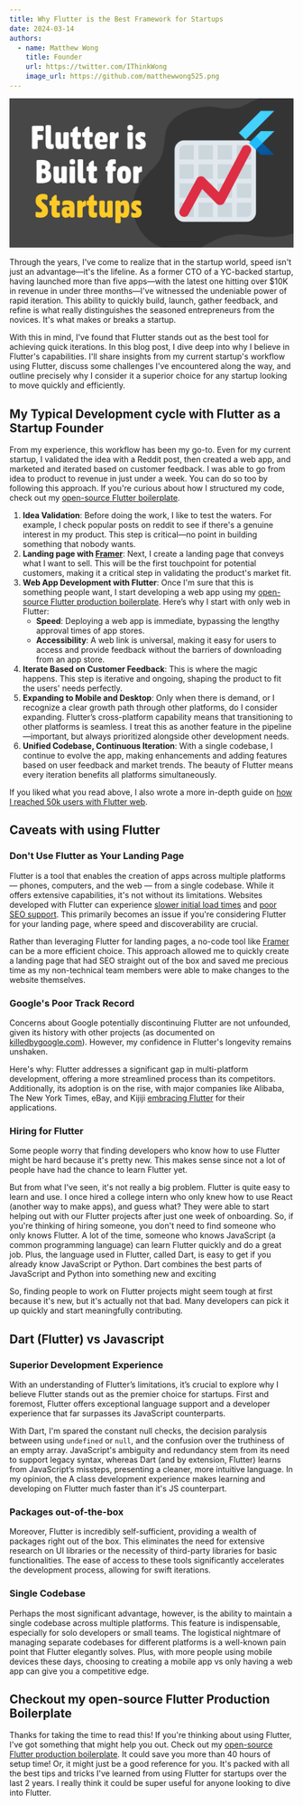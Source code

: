 ```yaml
---
title: Why Flutter is the Best Framework for Startups
date: 2024-03-14
authors:
  - name: Matthew Wong
    title: Founder
    url: https://twitter.com/IThinkWong
    image_url: https://github.com/matthewwong525.png
---
```

![flutter-startups-banner](assets/flutter-startups-banner.png)

Through the years, I've come to realize that in the startup world, speed isn't just an advantage—it's the lifeline. As a former CTO of a YC-backed startup, having launched more than five apps—with the latest one hitting over $10K in revenue in under three months—I've witnessed the undeniable power of rapid iteration. This ability to quickly build, launch, gather feedback, and refine is what really distinguishes the seasoned entrepreneurs from the novices. It's what makes or breaks a startup.

With this in mind, I've found that Flutter stands out as the best tool for achieving quick iterations. In this blog post, I dive deep into why I believe in Flutter's capabilities. I'll share insights from my current startup's workflow using Flutter, discuss some challenges I've encountered along the way, and outline precisely why I consider it a superior choice for any startup looking to move quickly and efficiently.

<!-- truncate -->

## My Typical Development cycle with Flutter as a Startup Founder

From my experience, this workflow has been my go-to. Even for my current startup, I validated the idea with a Reddit post, then created a web app, and marketed and iterated based on customer feedback. I was able to go from idea to product to revenue in just under a week. You can do so too by following this approach. If you're curious about how I structured my code, check out my [open-source Flutter boilerplate](https://github.com/devtodollars/flutter-production-template).

1. **Idea Validation**: Before doing the work, I like to test the waters. For example, I check popular posts on reddit to see if there's a genuine interest in my product. This step is critical—no point in building something that nobody wants. 
2. **Landing page with [Framer](solopreneur-saas-toolkit-my-tech-stack-as-a-former-cto-of-a-yc-backed-startup.md)**: Next, I create a landing page that conveys what I want to sell. This will be the first touchpoint for potential customers, making it a critical step in validating the product's market fit.
3. **Web App Development with Flutter**: Once I'm sure that this is something people want, I start developing a web app using my [open-source Flutter production boilerplate](https://github.com/devtodollars/flutter-production-template). Here’s why I start with only web in Flutter:
    - **Speed**: Deploying a web app is immediate, bypassing the lengthy approval times of app stores.
    - **Accessibility**: A web link is universal, making it easy for users to access and provide feedback without the barriers of downloading from an app store.
4. **Iterate Based on Customer Feedback**: This is where the magic happens. This step is iterative and ongoing, shaping the product to fit the users' needs perfectly.
5. **Expanding to Mobile and Desktop**: Only when there is demand, or I recognize a clear growth path through other platforms, do I consider expanding. Flutter’s cross-platform capability means that transitioning to other platforms is seamless. I treat this as another feature in the pipeline—important, but always prioritized alongside other development needs.
6. **Unified Codebase, Continuous Iteration**: With a single codebase, I continue to evolve the app, making enhancements and adding features based on user feedback and market trends. The beauty of Flutter means every iteration benefits all platforms simultaneously.

If you liked what you read above, I also wrote a more in-depth guide on [how I reached 50k users with Flutter web](how-i-reached-50k-users-with-flutter.md).
## Caveats with using Flutter

### Don't Use Flutter as Your Landing Page
Flutter is a tool that enables the creation of apps across multiple platforms — phones, computers, and the web — from a single codebase. While it offers extensive capabilities, it's not without its limitations. Websites developed with Flutter can experience [slower initial load times](https://github.com/flutter/flutter/issues/76009) and [poor SEO support](https://github.com/flutter/flutter/issues/46789). This primarily becomes an issue if you're considering Flutter for your landing page, where speed and discoverability are crucial.

Rather than leveraging Flutter for landing pages, a no-code tool like [Framer](https://www.framer.com/) can be a more efficient choice. This approach allowed me to quickly create a landing page that had SEO straight out of the box and saved me precious time as my non-technical team members were able to make changes to the website themselves.

### Google's Poor Track Record
Concerns about Google potentially discontinuing Flutter are not unfounded, given its history with other projects (as documented on [killedbygoogle.com](https://killedbygoogle.com/)). However, my confidence in Flutter's longevity remains unshaken.

Here's why: Flutter addresses a significant gap in multi-platform development, offering a more streamlined process than its competitors. Additionally, its adoption is on the rise, with major companies like Alibaba, The New York Times, eBay, and Kijiji [embracing Flutter](https://flutter.dev/showcase) for their applications.

### Hiring for Flutter
Some people worry that finding developers who know how to use Flutter might be hard because it's pretty new. This makes sense since not a lot of people have had the chance to learn Flutter yet.

But from what I've seen, it's not really a big problem. Flutter is quite easy to learn and use. I once hired a college intern who only knew how to use React (another way to make apps), and guess what? They were able to start helping out with our Flutter projects after just one week of onboarding. So, if you're thinking of hiring someone, you don't need to find someone who only knows Flutter. A lot of the time, someone who knows JavaScript (a common programming language) can learn Flutter quickly and do a great job. Plus, the language used in Flutter, called Dart, is easy to get if you already know JavaScript or Python. Dart combines the best parts of JavaScript and Python into something new and exciting

So, finding people to work on Flutter projects might seem tough at first because it's new, but it's actually not that bad. Many developers can pick it up quickly and start meaningfully contributing. 

## Dart (Flutter) vs Javascript 

### Superior Development Experience
With an understanding of Flutter’s limitations, it’s crucial to explore why I believe Flutter stands out as the premier choice for startups. First and foremost, Flutter offers exceptional language support and a developer experience that far surpasses its JavaScript counterparts.

With Dart, I'm spared the constant null checks, the decision paralysis between using `undefined` or `null`, and the confusion over the truthiness of an empty array. JavaScript's ambiguity and redundancy stem from its need to support legacy syntax, whereas Dart (and by extension, Flutter) learns from JavaScript’s missteps, presenting a cleaner, more intuitive language. In my opinion, the A class development experience makes learning and developing on Flutter much faster than it's JS counterpart.

### Packages out-of-the-box
Moreover, Flutter is incredibly self-sufficient, providing a wealth of packages right out of the box. This eliminates the need for extensive research on UI libraries or the necessity of third-party libraries for basic functionalities. The ease of access to these tools significantly accelerates the development process, allowing for swift iterations.

### Single Codebase
Perhaps the most significant advantage, however, is the ability to maintain a single codebase across multiple platforms. This feature is indispensable, especially for solo developers or small teams. The logistical nightmare of managing separate codebases for different platforms is a well-known pain point that Flutter elegantly solves. Plus, with more people using mobile devices these days, choosing to creating a mobile app vs only having a web app can give you a competitive edge.

## Checkout my open-source Flutter Production Boilerplate

Thanks for taking the time to read this! If you're thinking about using Flutter, I've got something that might help you out. Check out my [open-source Flutter production boilerplate](https://github.com/devtodollars/flutter-production-template). It could save you more than 40 hours of setup time! Or, it might just be a good reference for you. It's packed with all the best tips and tricks I've learned from using Flutter for startups over the last 2 years. I really think it could be super useful for anyone looking to dive into Flutter.
